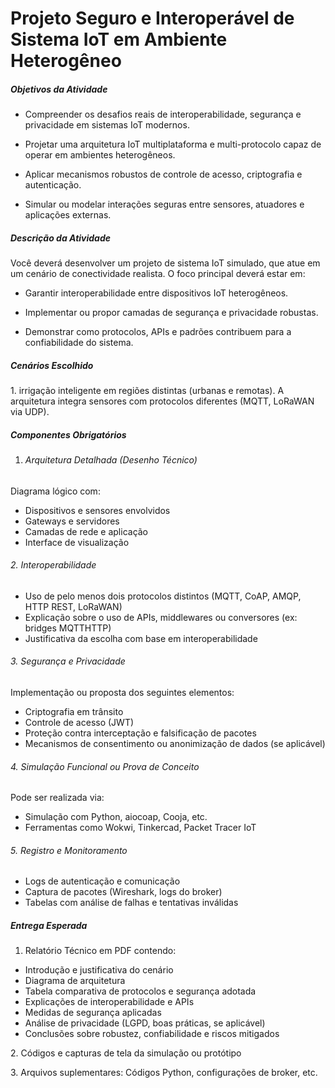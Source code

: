 # Projeto Seguro e Interoperável de Sistema IoT em Ambiente Heterogêneo



##### Objetivos da Atividade



* Compreender os desafios reais de interoperabilidade, segurança e privacidade em sistemas IoT modernos.

* Projetar uma arquitetura IoT multiplataforma e multi-protocolo capaz de operar em ambientes heterogêneos.

* Aplicar mecanismos robustos de controle de acesso, criptografia e autenticação.

* Simular ou modelar interações seguras entre sensores, atuadores e aplicações externas.



##### Descrição da Atividade



Você deverá desenvolver um projeto de sistema IoT simulado, que atue em um cenário de conectividade realista. O foco principal deverá estar em:

* Garantir interoperabilidade entre dispositivos IoT heterogêneos.

* Implementar ou propor camadas de segurança e privacidade robustas.

* Demonstrar como protocolos, APIs e padrões contribuem para a confiabilidade do sistema.



##### Cenários Escolhido

1\. irrigação inteligente em regiões distintas (urbanas e remotas). A arquitetura integra sensores com protocolos diferentes (MQTT, LoRaWAN via UDP).



##### Componentes Obrigatórios



1. ###### Arquitetura Detalhada (Desenho Técnico)

Diagrama lógico com:

* Dispositivos e sensores envolvidos
* Gateways e servidores
* Camadas de rede e aplicação
* Interface de visualização



###### 2\. Interoperabilidade

* Uso de pelo menos dois protocolos distintos (MQTT, CoAP, AMQP, HTTP REST, LoRaWAN)
* Explicação sobre o uso de APIs, middlewares ou conversores (ex: bridges MQTTHTTP)
* Justificativa da escolha com base em interoperabilidade



###### 3\. Segurança e Privacidade

Implementação ou proposta dos seguintes elementos:

* Criptografia em trânsito
* Controle de acesso (JWT)
* Proteção contra interceptação e falsificação de pacotes
* Mecanismos de consentimento ou anonimização de dados (se aplicável)



###### 4\. Simulação Funcional ou Prova de Conceito

Pode ser realizada via:

* Simulação com Python, aiocoap, Cooja, etc.
* Ferramentas como Wokwi, Tinkercad, Packet Tracer IoT



###### 5\. Registro e Monitoramento

* Logs de autenticação e comunicação
* Captura de pacotes (Wireshark, logs do broker)
* Tabelas com análise de falhas e tentativas inválidas



##### Entrega Esperada

1. Relatório Técnico em PDF contendo:

* Introdução e justificativa do cenário
* Diagrama de arquitetura
* Tabela comparativa de protocolos e segurança adotada
* Explicações de interoperabilidade e APIs
* Medidas de segurança aplicadas
* Análise de privacidade (LGPD, boas práticas, se aplicável)
* Conclusões sobre robustez, confiabilidade e riscos mitigados

2\. Códigos e capturas de tela da simulação ou protótipo

3\. Arquivos suplementares: Códigos Python, configurações de broker, etc.

